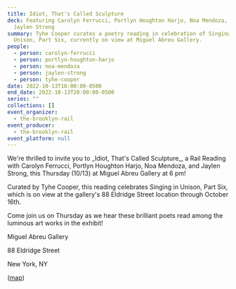 ```yaml
---
title: Idiot, That's Called Sculpture
deck: Featuring Carolyn Ferrucci, Portlyn Houghton Harjo, Noa Mendoza, and
  Jaylen Strong
summary: Tyhe Cooper curates a poetry reading in celebration of Singing in
  Unison, Part Six, currently on view at Miguel Abreu Gallery.
people:
  - person: carolyn-ferrucci
  - person: portlyn-houghton-harjo
  - person: noa-mendoza
  - person: jaylen-strong
  - person: tyhe-cooper
date: 2022-10-13T18:00:00-0500
end_date: 2022-10-13T20:00:00-0500
series: ""
collections: []
event_organizer:
  - the-brooklyn-rail
event_producer:
  - the-brooklyn-rail
event_platform: null
---
```

We're thrilled to invite you to \_Idiot, That's Called Sculpture\_, a Rail Reading with Carolyn Ferrucci, Portlyn Houghton Harjo, Noa Mendoza, and Jaylen Strong, this Thursday (10/13) at Miguel Abreu Gallery at 6 pm!



Curated by Tyhe Cooper, this reading celebrates Singing in Unison, Part Six, which is on view at the gallery's 88 Eldridge Street location through October 16th.



Come join us on Thursday as we hear these brilliant poets read among the luminous art works in the exhibit!



Miguel Abreu Gallery

88 Eldridge Street

New York, NY



([map](https://goo.gl/maps/bifEHwUAE54LzXHk8))